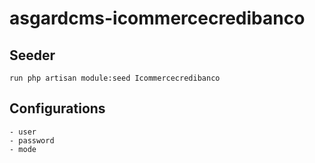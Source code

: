 # asgardcms-icommercecredibanco

## Seeder

    run php artisan module:seed Icommercecredibanco

## Configurations

    - user
    - password
    - mode
